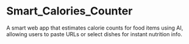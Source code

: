 # Smart_Calories_Counter
A smart web app that estimates calorie counts for food items using AI, allowing users to paste URLs or select dishes for instant nutrition info.
